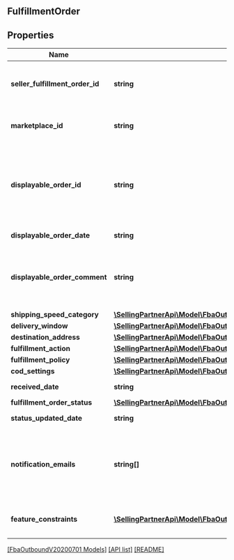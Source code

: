 ## FulfillmentOrder

## Properties

Name | Type | Description | Notes
------------ | ------------- | ------------- | -------------
**seller_fulfillment_order_id** | **string** | The fulfillment order identifier submitted with the createFulfillmentOrder operation. |
**marketplace_id** | **string** | The identifier for the marketplace the fulfillment order is placed against. |
**displayable_order_id** | **string** | A fulfillment order identifier submitted with the createFulfillmentOrder operation. Displays as the order identifier in recipient-facing materials such as the packing slip. |
**displayable_order_date** | **string** | A datetime string in ISO 8601 format. |
**displayable_order_comment** | **string** | A text block submitted with the createFulfillmentOrder operation. Displays in recipient-facing materials such as the packing slip. |
**shipping_speed_category** | [**\SellingPartnerApi\Model\FbaOutboundV20200701\ShippingSpeedCategory**](ShippingSpeedCategory.md) |  |
**delivery_window** | [**\SellingPartnerApi\Model\FbaOutboundV20200701\DeliveryWindow**](DeliveryWindow.md) |  | [optional]
**destination_address** | [**\SellingPartnerApi\Model\FbaOutboundV20200701\Address**](Address.md) |  |
**fulfillment_action** | [**\SellingPartnerApi\Model\FbaOutboundV20200701\FulfillmentAction**](FulfillmentAction.md) |  | [optional]
**fulfillment_policy** | [**\SellingPartnerApi\Model\FbaOutboundV20200701\FulfillmentPolicy**](FulfillmentPolicy.md) |  | [optional]
**cod_settings** | [**\SellingPartnerApi\Model\FbaOutboundV20200701\CODSettings**](CODSettings.md) |  | [optional]
**received_date** | **string** | A datetime string in ISO 8601 format. |
**fulfillment_order_status** | [**\SellingPartnerApi\Model\FbaOutboundV20200701\FulfillmentOrderStatus**](FulfillmentOrderStatus.md) |  |
**status_updated_date** | **string** | A datetime string in ISO 8601 format. |
**notification_emails** | **string[]** | A list of email addresses that the seller provides that are used by Amazon to send ship-complete notifications to recipients on behalf of the seller. | [optional]
**feature_constraints** | [**\SellingPartnerApi\Model\FbaOutboundV20200701\FeatureSettings[]**](FeatureSettings.md) | A list of features and their fulfillment policies to apply to the order. | [optional]

[[FbaOutboundV20200701 Models]](../) [[API list]](../../Api) [[README]](../../../README.md)
